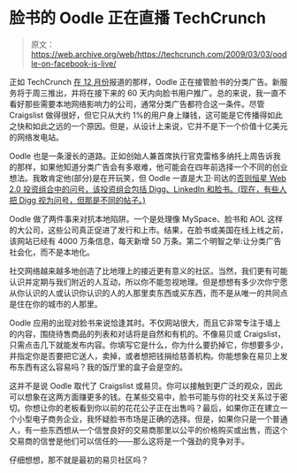 # 脸书的 Oodle 正在直播 TechCrunch

> 原文：<https://web.archive.org/web/https://techcrunch.com/2009/03/03/oodle-on-facebook-is-live/>

正如 TechCrunch [在 12 月份](https://web.archive.org/web/20221209130950/http://www.beta.techcrunch.com/2008/12/02/confirmed-oodle-to-power-facebook-classifieds/)报道的那样，Oodle 正在接管脸书的分类广告。新服务将于周三推出，并将在接下来的 60 天内向脸书用户推广。总的来说，我一直不看好那些需要本地网络影响力的公司，通常分类广告都符合这一条件。尽管 Craigslist 做得很好，但它只从大约 1%的用户身上赚钱，这可能是它传播得如此之快和如此之远的一个原因。但是，从设计上来说，它并不是下一个价值十亿美元的网络发电站。

Oodle 也是一条漫长的道路。正如创始人兼首席执行官克雷格多纳托上周告诉我的那样，如果他知道分类广告会有多艰难，他可能会在四年前选择一个不同的创业想法。我敢肯定他(部分)是在开玩笑，但 Oodle 一直是大卫·司达的[否则恒星 Web 2.0 投资组合中的问号，该投资组合包括 Digg、LinkedIn 和脸书。(现在，有些人把 Digg 视为问号，但那是不同的帖子。)](https://web.archive.org/web/20221209130950/http://www.greylock.com/team/team/15/)

Oodle 做了两件事来对抗本地陷阱。一个是处理像 MySpace、脸书和 AOL 这样的大公司，这些公司真正促进了发行和上市。结果，在脸书或美国在线上线之前，该网站已经有 4000 万条信息，每天新增 50 万条。第二个明智之举:让分类广告社会化，而不是本地化。

社交网络越来越多地创造了比地理上的接近更有意义的社区。当然，我们更有可能认识并定期与我们附近的人互动，所以你不能忽视地理。但是想想有多少次你宁愿从你认识的人或认识你认识的人的人那里卖东西或买东西，而不是从唯一的共同点是住在你的城市的人那里。

Oodle 应用的出现对脸书来说恰逢其时。不仅网站很大，而且它非常专注于墙上的内容，围绕待售商品的列表和对话将是自然和有机的。不像易贝或 Craigslist，只需点击几下就能发布内容。你填写它是什么，你为什么要扔掉它，你想要多少，并指定你是否要把它送人，卖掉，或者想把钱捐给慈善机构。你能想象在易贝上发布东西有这么容易吗？我的饭厅里的盒子会是空的。

这并不是说 Oodle 取代了 Craigslist 或易贝。你可以接触到更广泛的观众，因此可以想象在这两方面赚更多的钱。在某些交易中，脸书可能与你的社交关系过于密切。你想让你的老板看到你以前的花花公子正在出售吗？最后，如果你正在建立一个小型电子商务企业，我怀疑脸书市场是正确的选择。但是，如果你只是一个普通人，有一些东西想从一个信誉良好的交易商那里以公平的价格购买或出售，而这个交易商的信誉是他们可以信任的——那么这将是一个强劲的竞争对手。

仔细想想，那不就是最初的易贝社区吗？
